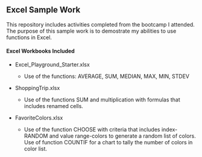 ## Excel Sample Work
This repository includes activities completed from the bootcamp I attended.  The purpose of this sample work is to demostrate my abilities to use functions in Excel.

#### Excel Workbooks Included

- Excel_Playground_Starter.xlsx
  - Use of the functions:  AVERAGE, SUM, MEDIAN, MAX, MIN, STDEV
 
- ShoppingTrip.xlsx
  - Use of the functions SUM and multiplication with formulas that includes renamed cells.

- FavoriteColors.xlsx
  - Use of the function CHOOSE with criteria that includes index-RANDOM and value range-colors to generate a random list of colors.  Use of function COUNTIF for a chart to tally the number of colors in color list. 
